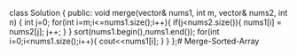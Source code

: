 class Solution {
public:
    void merge(vector<int>& nums1, int m, vector<int>& nums2, int n) {
                  int j=0;
        for(int i=m;i<=nums1.size();i++){
          if(j<nums2.size()){
            nums1[i] = nums2[j];
            j++;
          }
        }
        sort(nums1.begin(),nums1.end());
        for(int i=0;i<nums1.size();i++){
            cout<<nums1[i];
        }
    }
};# Merge-Sorted-Array
